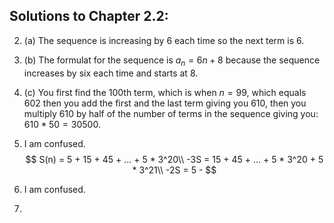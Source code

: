 ## Solutions to Chapter 2.2:
2. (a) The sequence is increasing by 6 each time so the next term is 6.

2. (b) The formulat for the sequence is $a_n = 6n + 8$ because the sequence increases by six each time and starts at 8.

2. (c) You first find the 100th term, which is when $n = 99$, which equals $602$ then you add the first and the last term giving you $610$, then you multiply $610$ by half of the number of terms in the sequence giving you: $610 * 50 = 30500$.

6. I am confused.
$$
S(n) = 5 + 15 + 45 + ... + 5 * 3^20\\
-3S = 15 + 45 + ... + 5 * 3^20 + 5 * 3^21\\
-2S = 5 - 
$$ 


7. I am confused.

8. 